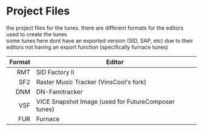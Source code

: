 # Project Files
the project files for the tunes. there are different formats for the editors used to create the tunes  
some tunes here dont have an exported version (SID, SAP, etc) due to their editors not having an export function (specifically furnace tunes)  

| Format | Editor        |
|-------:|---------------|
|RMT     |SID Factory II|
|SF2     |Raster Music Tracker (VinsCool's fork)|
|DNM     |DN-Famitracker|
|VSF     |VICE Snapshot Image (used for FutureComposer tunes)|
|FUR     |Furnace|
